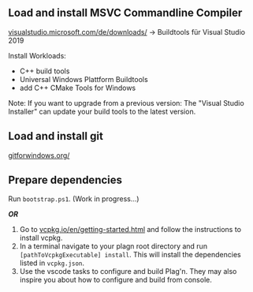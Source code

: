 ## Load and install MSVC Commandline Compiler

[visualstudio.microsoft.com/de/downloads/](https://visualstudio.microsoft.com/de/downloads/) -> Buildtools für Visual Studio 2019

Install Workloads:
* C++ build tools
* Universal Windows Plattform Buildtools
* add C++ CMake Tools for Windows 

Note: If you want to upgrade from a previous version: The "Visual Studio Installer" can update your build tools to the latest version.


## Load and install git

[gitforwindows.org/](https://gitforwindows.org/)


## Prepare dependencies

Run `bootstrap.ps1`. (Work in progress...)

***OR***

1. Go to [vcpkg.io/en/getting-started.html](https://vcpkg.io/en/getting-started.html) and follow the instructions to install vcpkg.
0. In a terminal navigate to your plagn root directory and run `[pathToVcpkgExecutable] install`. This will install the dependencies listed in `vcpkg.json`.
0. Use the vscode tasks to configure and build Plag'n. They may also inspire you about how to configure and build from console.
